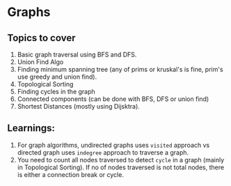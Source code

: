 # Graphs
## Topics to cover
1. Basic graph traversal using BFS and DFS.
2. Union Find Algo
3. Finding minimum spanning tree (any of prims or kruskal's is fine, prim's use greedy and union find).
4. Topological Sorting
5. Finding cycles in the graph
6. Connected components (can be done with BFS, DFS or union find)
7. Shortest Distances (mostly using Dijsktra).

## Learnings:
1. For graph algorithms, undirected graphs uses `visited` approach vs directed graph uses `indegree` approach to traverse a graph.
2. You need to count all nodes traversed to detect `cycle` in a graph (mainly in Topological Sorting). If no of nodes traversed is not total nodes, there is either a connection break or cycle.
